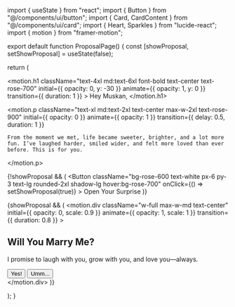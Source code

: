 import { useState } from "react"; import { Button } from "@/components/ui/button"; import { Card, CardContent } from "@/components/ui/card"; import { Heart, Sparkles } from "lucide-react"; import { motion } from "framer-motion";

export default function ProposalPage() { const [showProposal, setShowProposal] = useState(false);

return ( <div className="min-h-screen bg-gradient-to-br from-pink-100 to-pink-300 p-6 flex flex-col items-center justify-center space-y-6"> <motion.h1 className="text-4xl md:text-6xl font-bold text-center text-rose-700" initial={{ opacity: 0, y: -30 }} animate={{ opacity: 1, y: 0 }} transition={{ duration: 1 }} > Hey Muskan, </motion.h1>

<motion.p
    className="text-xl md:text-2xl text-center max-w-2xl text-rose-900"
    initial={{ opacity: 0 }}
    animate={{ opacity: 1 }}
    transition={{ delay: 0.5, duration: 1 }}
  >
    From the moment we met, life became sweeter, brighter, and a lot more fun. I’ve laughed harder, smiled wider, and felt more loved than ever before. This is for you.
  </motion.p>

  {!showProposal && (
    <Button 
      className="bg-rose-600 text-white px-6 py-3 text-lg rounded-2xl shadow-lg hover:bg-rose-700"
      onClick={() => setShowProposal(true)}
    >
      Open Your Surprise
    </Button>
  )}

  {showProposal && (
    <motion.div 
      className="w-full max-w-md text-center"
      initial={{ opacity: 0, scale: 0.9 }}
      animate={{ opacity: 1, scale: 1 }}
      transition={{ duration: 0.8 }}
    >
      <Card className="bg-white shadow-xl p-6 rounded-2xl">
        <CardContent>
          <Sparkles className="mx-auto text-rose-500" size={40} />
          <h2 className="text-3xl font-bold text-rose-700 mt-4">Will You Marry Me?</h2>
          <p className="text-lg text-rose-600 mt-2">I promise to laugh with you, grow with you, and love you—always.</p>
          <div className="mt-6 flex justify-center space-x-4">
            <Button className="bg-green-500 hover:bg-green-600 text-white text-lg px-6 py-2 rounded-full">Yes!</Button>
            <Button className="bg-gray-300 text-gray-700 px-6 py-2 rounded-full">Umm...</Button>
          </div>
        </CardContent>
      </Card>
    </motion.div>
  )}
</div>

); }

